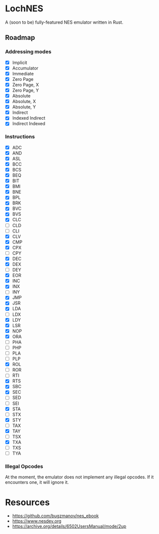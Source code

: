 # LochNES
A (soon to be) fully-featured NES emulator written in Rust. 

## Roadmap

### Addressing modes
- [x] Implicit
- [x] Accumulator
- [x] Immediate
- [x] Zero Page
- [x] Zero Page, X
- [x] Zero Page, Y
- [x] Absolute
- [x] Absolute, X
- [x] Absolute, Y
- [x] Indirect
- [x] Indexed Indirect
- [x] Indirect Indexed
### Instructions
- [X] ADC
- [X] AND
- [X] ASL
- [X] BCC
- [X] BCS
- [X] BEQ
- [X] BIT
- [X] BMI
- [X] BNE
- [X] BPL
- [X] BRK
- [X] BVC
- [X] BVS
- [X] CLC
- [ ] CLD
- [ ] CLI
- [X] CLV
- [X] CMP
- [X] CPX
- [ ] CPY
- [X] DEC
- [X] DEX
- [ ] DEY
- [X] EOR
- [X] INC
- [X] INX
- [ ] INY
- [X] JMP
- [X] JSR
- [X] LDA
- [ ] LDX
- [X] LDY
- [X] LSR
- [X] NOP
- [X] ORA
- [ ] PHA
- [ ] PHP
- [ ] PLA
- [ ] PLP
- [X] ROL
- [ ] ROR
- [ ] RTI
- [X] RTS
- [X] SBC
- [X] SEC
- [ ] SED
- [ ] SEI
- [X] STA
- [ ] STX
- [X] STY
- [ ] TAX
- [X] TAY
- [ ] TSX
- [X] TXA
- [ ] TXS
- [ ] TYA

### Illegal Opcodes
At the moment, the emulator does not implement any illegal opcodes. If it encounters one, it will ignore it.

# Resources
- https://github.com/bugzmanov/nes_ebook
- https://www.nesdev.org
- https://archive.org/details/6502UsersManual/mode/2up